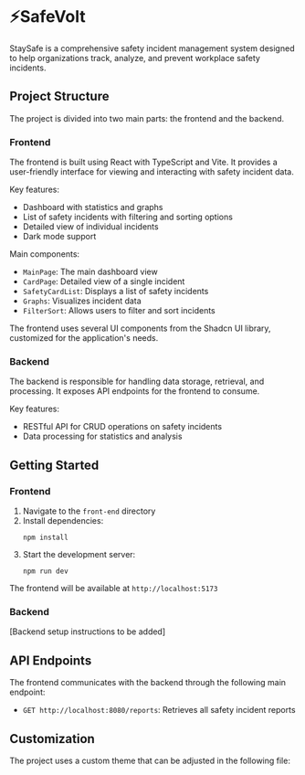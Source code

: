 # ⚡SafeVolt

StaySafe is a comprehensive safety incident management system designed to help organizations track, analyze, and prevent workplace safety incidents.

## Project Structure

The project is divided into two main parts: the frontend and the backend.

### Frontend

The frontend is built using React with TypeScript and Vite. It provides a user-friendly interface for viewing and interacting with safety incident data.

Key features:
- Dashboard with statistics and graphs
- List of safety incidents with filtering and sorting options
- Detailed view of individual incidents
- Dark mode support

Main components:
- `MainPage`: The main dashboard view
- `CardPage`: Detailed view of a single incident
- `SafetyCardList`: Displays a list of safety incidents
- `Graphs`: Visualizes incident data
- `FilterSort`: Allows users to filter and sort incidents

The frontend uses several UI components from the Shadcn UI library, customized for the application's needs.

### Backend

The backend is responsible for handling data storage, retrieval, and processing. It exposes API endpoints for the frontend to consume.

Key features:
- RESTful API for CRUD operations on safety incidents
- Data processing for statistics and analysis

## Getting Started

### Frontend

1. Navigate to the `front-end` directory
2. Install dependencies:
   ```
   npm install
   ```
3. Start the development server:
   ```
   npm run dev
   ```

The frontend will be available at `http://localhost:5173`

### Backend

[Backend setup instructions to be added]

## API Endpoints

The frontend communicates with the backend through the following main endpoint:

- `GET http://localhost:8080/reports`: Retrieves all safety incident reports

## Customization

The project uses a custom theme that can be adjusted in the following file:
